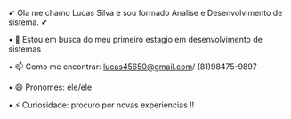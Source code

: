 ✔ Ola me chamo Lucas Silva e sou formado Analise e Desenvolvimento de sistema. ✔

 • 🤔 Estou em busca do meu primeiro estagio em  desenvolvimento de sistemas 

 • 📫 Como me encontrar: lucas45650@gmail.com/ (81)98475-9897

 • 😄 Pronomes: ele/ele 

 • ⚡ Curiosidade: procuro por novas experiencias !!


